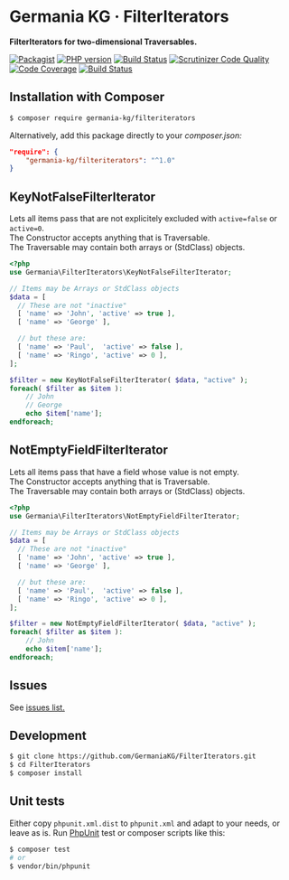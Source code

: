 # Germania KG · FilterIterators

**FilterIterators for two-dimensional Traversables.**

[![Packagist](https://img.shields.io/packagist/v/germania-kg/filteriterators.svg?style=flat)](https://packagist.org/packages/germania-kg/filteriterators)
[![PHP version](https://img.shields.io/packagist/php-v/germania-kg/filteriterators.svg)](https://packagist.org/packages/germania-kg/filteriterators)
[![Build Status](https://img.shields.io/travis/GermaniaKG/FilterIterators.svg?label=Travis%20CI)](https://travis-ci.org/GermaniaKG/FilterIterators)
[![Scrutinizer Code Quality](https://scrutinizer-ci.com/g/GermaniaKG/FilterIterators/badges/quality-score.png?b=master)](https://scrutinizer-ci.com/g/GermaniaKG/FilterIterators/?branch=master)
[![Code Coverage](https://scrutinizer-ci.com/g/GermaniaKG/FilterIterators/badges/coverage.png?b=master)](https://scrutinizer-ci.com/g/GermaniaKG/FilterIterators/?branch=master)
[![Build Status](https://scrutinizer-ci.com/g/GermaniaKG/FilterIterators/badges/build.png?b=master)](https://scrutinizer-ci.com/g/GermaniaKG/FilterIterators/build-status/master)


## Installation with Composer

```bash
$ composer require germania-kg/filteriterators
```

Alternatively, add this package directly to your *composer.json:*

```json
"require": {
    "germania-kg/filteriterators": "^1.0"
}
```


## KeyNotFalseFilterIterator

Lets all items pass that are not explicitely excluded with `active=false` or `active=0`.   
The Constructor accepts anything that is Traversable.   
The Traversable may contain both arrays or (StdClass) objects.

```php
<?php
use Germania\FilterIterators\KeyNotFalseFilterIterator;

// Items may be Arrays or StdClass objects
$data = [
  // These are not "inactive"
  [ 'name' => 'John', 'active' => true ],
  [ 'name' => 'George' ],

  // but these are:
  [ 'name' => 'Paul',  'active' => false ],
  [ 'name' => 'Ringo', 'active' => 0 ],
];

$filter = new KeyNotFalseFilterIterator( $data, "active" );
foreach( $filter as $item ):
	// John
	// George
	echo $item['name'];
endforeach;
```

## NotEmptyFieldFilterIterator

Lets all items pass that have a field whose value is not empty.  
The Constructor accepts anything that is Traversable.  
The Traversable may contain both arrays or (StdClass) objects.  

```php
<?php
use Germania\FilterIterators\NotEmptyFieldFilterIterator;

// Items may be Arrays or StdClass objects
$data = [
  // These are not "inactive"
  [ 'name' => 'John', 'active' => true ],
  [ 'name' => 'George' ],

  // but these are:
  [ 'name' => 'Paul',  'active' => false ],
  [ 'name' => 'Ringo', 'active' => 0 ],
];

$filter = new NotEmptyFieldFilterIterator( $data, "active" );
foreach( $filter as $item ):
	// John
	echo $item['name'];
endforeach;
```

## Issues

See [issues list.][i0]

[i0]: https://github.com/GermaniaKG/FilterIterators/issues


## Development

```bash
$ git clone https://github.com/GermaniaKG/FilterIterators.git
$ cd FilterIterators
$ composer install
```

## Unit tests

Either copy `phpunit.xml.dist` to `phpunit.xml` and adapt to your needs, or leave as is. Run [PhpUnit](https://phpunit.de/) test or composer scripts like this:

```bash
$ composer test
# or
$ vendor/bin/phpunit
```

